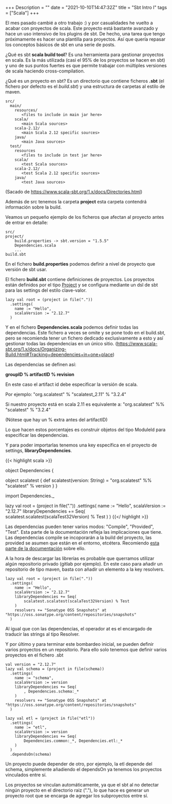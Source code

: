 +++
Description = ""
date = "2021-10-10T14:47:32Z"
title = "Sbt Intro I"
tags = ["Scala"]
+++

El mes pasado cambié a otro trabajo :) y por casualidades he vuelto a acabar con proyectos de scala. Este proyecto está bastante avanzado y hace un uso intensivo de los plugins de sbt. De hecho, una tarea que tengo próximamente es hacer una plantilla para proyectos. Así que quería repasar los conceptos básicos de sbt en una serie de posts.


¿Qué es sbt **scala build tool**? Es una herramienta para gestionar proyectos en scala. Es la más utilizada (casi el 95% de los proyectos se hacen en sbt) y uno de sus puntos fuertes es que permite trabajar con múltiples versiones de scala haciendo cross-compilation.

¿Qué es un proyecto en sbt? Es un directorio que contiene ficheros **.sbt** (el fichero por defecto es el _build.sbt_) y una estructura de carpetas al estilo de maven.

```
src/
  main/
    resources/
       <files to include in main jar here>
    scala/
       <main Scala sources>
    scala-2.12/
       <main Scala 2.12 specific sources>
    java/
       <main Java sources>
  test/
    resources
       <files to include in test jar here>
    scala/
       <test Scala sources>
    scala-2.12/
       <test Scala 2.12 specific sources>
    java/
       <test Java sources>
```
(Sacado de https://www.scala-sbt.org/1.x/docs/Directories.html)


Además de src tenemos la carpeta **project** esta carpeta contendrá información sobre la build. 

Veamos un pequeño ejemplo de los ficheros que afectan al proyecto antes de entrar en detalle:

```
src/
project/
    build.properties -> sbt.version = "1.5.5"
    Dependencies.scala
    ...
build.sbt
```

En el fichero **build.properties** podemos definir a nivel de proyecto que versión de sbt usar.

El fichero **build.sbt** contiene definiciones de proyectos. Los proyectos están definidos por el tipo [Project](https://github.com/sbt/sbt/blob/develop/main/src/main/scala/sbt/Project.scala) y se configura mediante un dsl de sbt para las settings del estilo clave-valor.

```
lazy val root = (project in file("."))
  .settings(
    name := "Hello",
    scalaVersion := "2.12.7"
  )
```

Y en el fichero **Dependencies.scala** podemos definir todas las dependencias. Este fichero a veces se omite y se pone todo en el build.sbt, pero se recomienda tener un fichero dedicado exclusivamente a esto y así gestionar todas las dependencias en un único sitio. (https://www.scala-sbt.org/1.x/docs/Organizing-Build.html#Tracking+dependencies+in+one+place)

Las dependencias se definen así:

**groupID % artifactID % revision**

En este caso el artifact id debe especificar la versión de scala.

Por ejemplo:
"org.scalatest" % "scalatest_2.11" % "3.2.4"

Si nuestro proyecto está en scala 2.11 es equivalente a:
"org.scalatest" %% "scalatest" % "3.2.4"

(Nótese que hay un % extra antes del artifactID)

Lo que hacen estos porcentajes es construir objetos del tipo ModuleId para especificar las dependencias.

Y para poder importarlas tenemos una key específica en el proyecto de settings, **libraryDependencies**.

{{< highlight scala >}}

object Dependencies {
    
  object scalatest {
    def scalatest(version: String) = "org.scalatest" %% "scalatest" % version
  }
}

import Dependencies._

lazy val root = (project in file("."))
  .settings(
    name := "Hello",
    scalaVersion := "2.12.7"
    libraryDependencies += Seq(
        scalatest.scalatest(scalaTest32Version) % Test
    )
  )
{{</ highlight >}}

Las dependencias pueden tener varios modos: "Compile", "Provided", "Test". Esta parte de la documentación refleja las implicaciones que tiene. Las dependencias compile se incoporarán a la build del proyecto, las provided se asumen que están en el entorno, etcétera. Recomiendo [esta parte de la documentación]( https://www.scala-sbt.org/1.x/docs/Scopes.html#Scoping+by+the+configuration+axis) sobre ello.

A la hora de descargar las librerías es probable que querramos utilizar algún repositorio privado (gitlab por ejemplo). En este caso para añadir un repositorio de tipo maven, basta con añadir un elemento a la key resolvers.

```
lazy val root = (project in file("."))
  .settings(
    name := "Hello",
    scalaVersion := "2.12.7"
    libraryDependencies += Seq(
        scalatest.scalatest(scalaTest32Version) % Test
    )
    resolvers += "Sonatype OSS Snapshots" at "https://oss.sonatype.org/content/repositories/snapshots"
  )
```

Al igual que con las dependencias, el operador at es el encargado de traducir las strings al tipo Resolver.

Y por último y para terminar este bombardeo inicial, se pueden definir varios proyectos en un repositorio.
Para ello solo tenemos que definir varios proyectos en el fichero .sbt

```
val version = "2.12.7"
lazy val schema = (project in file(schema))
  .settings(
    name := "schema",
    scalaVersion := version
    libraryDependencies += Seq(
        , Dependencies.schema:_*
    )
    resolvers += "Sonatype OSS Snapshots" at "https://oss.sonatype.org/content/repositories/snapshots"
  )

lazy val etl = (project in file("etl"))
  .settings(
    name := "etl",
    scalaVersion := version
    libraryDependencies += Seq(
        Dependencies.common:_*, Dependencies.etl:_*
    )
  )
  .dependsOn(schema)
```

Un proyecto puede depender de otro, por ejemplo, la etl depende del schema, simplemente añadiendo el dependsOn ya tenemos los proyectos vinculados entre sí.

Los proyectos se vinculan automáticamente, ya que el sbt al no detectar ningún proyecto en el directorio raiz ("."), lo que hace es generar un proyecto root que se encarga de agregar los subproyectos entre sí.